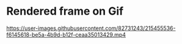 # Rendered frame on Gif

https://user-images.githubusercontent.com/82731243/215455536-f6145618-be5a-4b9d-b12f-ceaa35013429.mp4

